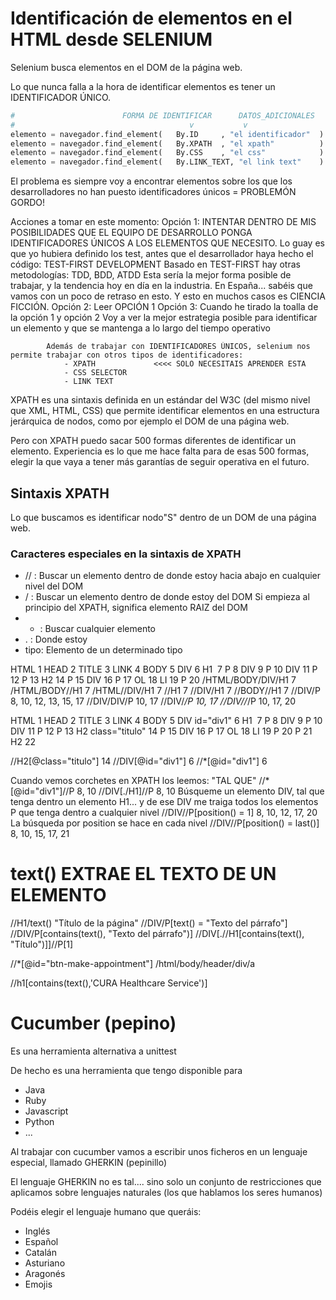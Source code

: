 
# Identificación de elementos en el HTML desde SELENIUM

Selenium busca elementos en el DOM de la página web.

Lo que nunca falla a la hora de identificar elementos es tener un IDENTIFICADOR ÚNICO.

```py
#                        FORMA DE IDENTIFICAR      DATOS_ADICIONALES
#                                       v           v
elemento = navegador.find_element(   By.ID     , "el identificador"  ) 
elemento = navegador.find_element(   By.XPATH  , "el xpath"          ) 
elemento = navegador.find_element(   By.CSS    , "el css"            )
elemento = navegador.find_element(   By.LINK_TEXT, "el link text"    )
```

El problema es siempre voy a encontrar elementos sobre los que los desarrolladores no han puesto identificadores únicos = PROBLEMÓN GORDO!

Acciones a tomar en este momento: 
Opción 1: INTENTAR DENTRO DE MIS POSIBILIDADES QUE EL EQUIPO DE DESARROLLO PONGA IDENTIFICADORES ÚNICOS A LOS ELEMENTOS QUE NECESITO.
          Lo guay es que yo hubiera definido los test, antes que el desarrollador haya hecho el código: TEST-FIRST DEVELOPMENT
          Basado en TEST-FIRST hay otras metodologías: TDD, BDD, ATDD
            Esta sería la mejor forma posible de trabajar, y la tendencia hoy en día en la industria.
            En España... sabéis que vamos con un poco de retraso en esto. Y esto en muchos casos es CIENCIA FICCIÓN.
Opción 2: Leer OPCIÓN 1
Opción 3: Cuando he tirado la toalla de la opción 1 y opción 2
            Voy a ver la mejor estrategia posible para identificar un elemento y que se mantenga a lo largo del tiempo operativo

            Además de trabajar con IDENTIFICADORES ÚNICOS, selenium nos permite trabajar con otros tipos de identificadores:
                - XPATH             <<<< SOLO NECESITAIS APRENDER ESTA
                - CSS SELECTOR
                - LINK TEXT
  
XPATH es una sintaxis definida en un estándar del W3C (del mismo nivel que XML, HTML, CSS) que permite identificar elementos en una estructura jerárquica de nodos, como por ejemplo el DOM de una página web.

Pero con XPATH puedo sacar 500 formas diferentes de identificar un elemento. Experiencia es lo que me hace falta para de esas 500 formas, elegir la que vaya a tener más garantías de seguir operativa en el futuro.

## Sintaxis XPATH

Lo que buscamos es identificar nodo"S" dentro de un DOM de una página web.

### Caracteres especiales en la sintaxis de XPATH

- //  :  Buscar un elemento dentro de donde estoy hacia abajo en cualquier nivel del DOM
- /   :  Buscar un elemento dentro de donde estoy del DOM
         Si empieza al principio del XPATH, significa elemento RAIZ del DOM
- *   :  Buscar cualquier elemento
- .   :  Donde estoy
- tipo: Elemento de un determinado tipo

HTML                        1
  HEAD                      2
    TITLE                   3
    LINK                    4
  BODY                      5
    DIV                     6
      H1                    7
      P                     8
      DIV                   9
        P                   10
    DIV                     11
        P                   12
        P                   13
        H2                  14
        P                   15
        DIV                 16
            P               17
        OL                  18
            LI              19
                P           20
/HTML/BODY/DIV/H1               7
/HTML/BODY//H1                  7
/HTML//DIV/H1                   7
//H1                            7
//DIV/H1                        7
//BODY//H1                      7
//DIV/P                         8, 10, 12, 13, 15, 17
//DIV/DIV/P                     10, 17
//DIV/*/P                       10, 17
//DIV//*/P                      10, 17, 20


HTML                        1
  HEAD                      2
    TITLE                   3
    LINK                    4
  BODY                      5
    DIV id="div1"           6
      H1                    7
      P                     8
      DIV                   9
        P                   10
    DIV                     11
        P                   12
        P                   13
        H2 class="titulo"   14
        P                   15
        DIV                 16
            P               17
        OL                  18
            LI              19
                P           20
                P           21
        H2                  22

//H2[@class="titulo"]       14
//DIV[@id="div1"]           6
//*[@id="div1"]             6

Cuando vemos corchetes en XPATH los leemos: "TAL QUE"
//*[@id="div1"]//P          8, 10
//DIV[./H1]//P              8, 10
Búsqueme un elemento DIV, tal que tenga dentro un elemento H1... y de ese DIV me traiga todos los elementos P que tenga dentro a cualquier nivel
//DIV//P[position() = 1]    8, 10, 12, 17, 20
La búsqueda por position se hace en cada nivel
//DIV//P[position() = last()]  8, 10, 15, 17, 21
    
#    text() EXTRAE EL TEXTO DE UN ELEMENTO

//H1/text()                "Título de la página"
//DIV/P[text() = "Texto del párrafo"]
//DIV/P[contains(text(), "Texto del párrafo")]
//DIV[.//H1[contains(text(), "Título")]]//P[1]

//*[@id="btn-make-appointment"]
/html/body/header/div/a

//h1[contains(text(),'CURA Healthcare Service')]

# Cucumber (pepino)

Es una herramienta alternativa a unittest

De hecho es una herramienta que tengo disponible para 
- Java
- Ruby
- Javascript
- Python
- ...

Al trabajar con cucumber vamos a escribir unos ficheros en un lenguaje especial, llamado GHERKIN (pepinillo)

El lenguaje GHERKIN no es tal.... sino solo un conjunto de restricciones que aplicamos sobre lenguajes naturales (los que hablamos los seres humanos)

Podéis elegir el lenguaje humano que queráis:
- Inglés
- Español
- Catalán
- Asturiano
- Aragonés
- Emojis
